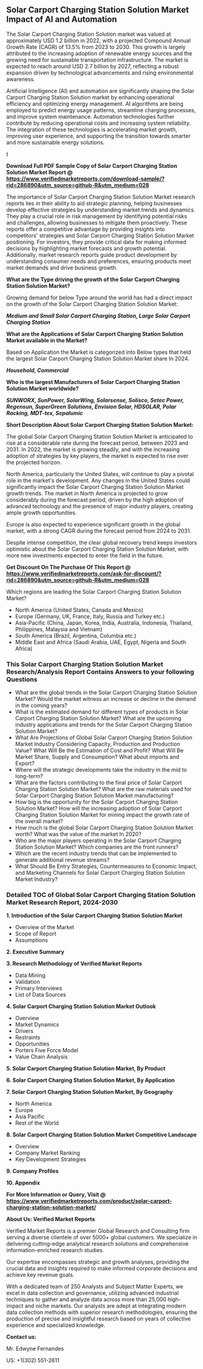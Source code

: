 <h2>Solar Carport Charging Station Solution Market Impact of AI and Automation</h2><p>The Solar Carport Charging Station Solution market was valued at approximately USD 1.2 billion in 2022, with a projected Compound Annual Growth Rate (CAGR) of 13.5% from 2023 to 2030. This growth is largely attributed to the increasing adoption of renewable energy sources and the growing need for sustainable transportation infrastructure. The market is expected to reach around USD 2.7 billion by 2027, reflecting a robust expansion driven by technological advancements and rising environmental awareness.</p><p>Artificial Intelligence (AI) and automation are significantly shaping the Solar Carport Charging Station Solution market by enhancing operational efficiency and optimizing energy management. AI algorithms are being employed to predict energy usage patterns, streamline charging processes, and improve system maintenance. Automation technologies further contribute by reducing operational costs and increasing system reliability. The integration of these technologies is accelerating market growth, improving user experience, and supporting the transition towards smarter and more sustainable energy solutions.</p>t</p><p id="" class=""><strong>Download Full PDF Sample Copy of Solar Carport Charging Station Solution Market Report @ <a href="https://www.verifiedmarketreports.com/download-sample/?rid=286890&utm_source=github-R&utm_medium=028" target="_blank">https://www.verifiedmarketreports.com/download-sample/?rid=286890&utm_source=github-R&utm_medium=028</a></strong></p><p>The importance of&nbsp;Solar Carport Charging Station Solution Market research reports lies in their ability to aid strategic planning, helping businesses develop effective strategies by understanding market trends and dynamics. They play a crucial role in risk management by identifying potential risks and challenges, allowing businesses to mitigate them proactively. These reports offer a competitive advantage by providing insights into competitors' strategies and Solar Carport Charging Station Solution Market positioning. For investors, they provide critical data for making informed decisions by highlighting market forecasts and growth potential. Additionally, market research reports guide product development by understanding consumer needs and preferences, ensuring products meet market demands and drive business growth.</p><p><strong>What are the&nbsp;Type driving the growth of the Solar Carport Charging Station Solution Market?</strong></p><p id="" class="">Growing demand for below Type around the world has had a direct impact on the growth of the Solar Carport Charging Station Solution Market:</p><em><strong>Medium and Small Solar Carport Charging Station, Large Solar Carport Charging Station</strong></em></p><strong>What are the&nbsp;Applications&nbsp;of Solar Carport Charging Station Solution Market available in the Market?</strong></p><p id="" class="">Based on Application the Market is categorized into Below types that held the largest Solar Carport Charging Station Solution Market share In 2024.</p><em><strong>Household, Commercial</strong></em></p><strong>Who is the largest Manufacturers of Solar Carport Charging Station Solution Market worldwide?</strong></p><p><em><strong>SUNWORX, SunPower, SolarWing, Solarsense, Solisco, Setec Power, Regensun, SuperGreen Solutions, Envision Solar, HDSOLAR, Polar Racking, MDT-tex, Sepalumic</strong></em></p><p id="" class=""><strong>Short Description About Solar Carport Charging Station Solution Market:</strong></p><p>The global Solar Carport Charging Station Solution Market is anticipated to rise at a considerable rate during the forecast period, between 2023 and 2031. In 2022, the market is growing steadily, and with the increasing adoption of strategies by key players, the market is expected to rise over the projected horizon.</p><p>North America, particularly the United States, will continue to play a pivotal role in the market's development. Any changes in the United States could significantly impact the Solar Carport Charging Station Solution Market growth trends. The market in North America is projected to grow considerably during the forecast period, driven by the high adoption of advanced technology and the presence of major industry players, creating ample growth opportunities.</p><p>Europe is also expected to experience significant growth in the global market, with a strong CAGR during the forecast period from 2024 to 2031.</p><p>Despite intense competition, the clear global recovery trend keeps investors optimistic about the Solar Carport Charging Station Solution Market, with more new investments expected to enter the field in the future.</p><p id="" class=""><strong>Get Discount On The Purchase Of This Report @ <a href="https://www.verifiedmarketreports.com/ask-for-discount/?rid=286890&utm_source=github-R&utm_medium=028" target="_blank">https://www.verifiedmarketreports.com/ask-for-discount/?rid=286890&utm_source=github-R&utm_medium=028</a></strong></p>Which regions are leading the Solar Carport Charging Station Solution Market?</p><ul><li>North America (United States, Canada and Mexico)</li><li>Europe (Germany, UK, France, Italy, Russia and Turkey etc.)</li><li>Asia-Pacific (China, Japan, Korea, India, Australia, Indonesia, Thailand, Philippines, Malaysia and Vietnam)</li><li>South America (Brazil, Argentina, Columbia etc.)</li><li>Middle East and Africa (Saudi Arabia, UAE, Egypt, Nigeria and South Africa)</li></ul><h3 id="" class="">This Solar Carport Charging Station Solution Market Research/Analysis Report Contains Answers to your following Questions</h3><ul><li>What are the global trends in the Solar Carport Charging Station Solution Market? Would the market witness an increase or decline in the demand in the coming years?</li><li>What is the estimated demand for different types of products in Solar Carport Charging Station Solution Market? What are the upcoming industry applications and trends for the Solar Carport Charging Station Solution Market?</li><li>What Are Projections of Global Solar Carport Charging Station Solution Market Industry Considering Capacity, Production and Production Value? What Will Be the Estimation of Cost and Profit? What Will Be Market Share, Supply and Consumption? What about imports and Export?</li><li>Where will the strategic developments take the industry in the mid to long-term?</li><li>What are the factors contributing to the final price of Solar Carport Charging Station Solution Market? What are the raw materials used for Solar Carport Charging Station Solution Market manufacturing?</li><li>How big is the opportunity for the Solar Carport Charging Station Solution Market? How will the increasing adoption of Solar Carport Charging Station Solution Market for mining impact the growth rate of the overall market?</li><li>How much is the global Solar Carport Charging Station Solution Market worth? What was the value of the market In 2020?</li><li>Who are the major players operating in the Solar Carport Charging Station Solution Market? Which companies are the front runners?</li><li>Which are the recent industry trends that can be implemented to generate additional revenue streams?</li><li>What Should Be Entry Strategies, Countermeasures to Economic Impact, and Marketing Channels for Solar Carport Charging Station Solution Market Industry?</li></ul><h3 id="" class="">Detailed TOC of Global Solar Carport Charging Station Solution Market Research Report, 2024-2030</h3><p id="" class=""><strong>1. Introduction of the Solar Carport Charging Station Solution Market</strong></p><ul><li>Overview of the Market</li><li>Scope of Report</li><li>Assumptions</li></ul><p id="" class=""><strong>2. Executive Summary</strong></p><p id="" class=""><strong>3. Research Methodology of Verified Market Reports</strong></p><ul><li>Data Mining</li><li>Validation</li><li>Primary Interviews</li><li>List of Data Sources</li></ul><p id="" class=""><strong>4. Solar Carport Charging Station Solution Market Outlook</strong></p><ul><li>Overview</li><li>Market Dynamics</li><li>Drivers</li><li>Restraints</li><li>Opportunities</li><li>Porters Five Force Model</li><li>Value Chain Analysis</li></ul><p id="" class=""><strong>5. Solar Carport Charging Station Solution Market, By Product</strong></p><p id="" class=""><strong>6. Solar Carport Charging Station Solution Market, By Application</strong></p><p id="" class=""><strong>7. Solar Carport Charging Station Solution Market, By Geography</strong></p><ul><li>North America</li><li>Europe</li><li>Asia Pacific</li><li>Rest of the World</li></ul><p id="" class=""><strong>8. Solar Carport Charging Station Solution Market Competitive Landscape</strong></p><ul><li>Overview</li><li>Company Market Ranking</li><li>Key Development Strategies</li></ul><p id="" class=""><strong>9. Company Profiles</strong></p><p id="" class=""><strong>10. Appendix</strong></p><p id="" class=""><strong>For More Information or Query, Visit @ <a href="https://www.verifiedmarketreports.com/product/solar-carport-charging-station-solution-market/" target="_blank">https://www.verifiedmarketreports.com/product/solar-carport-charging-station-solution-market/</a></strong></p><p id="" class=""><strong>About Us: Verified Market Reports</strong></p><p id="" class="">Verified Market Reports is a premier Global Research and Consulting firm serving a diverse clientele of over 5000+ global customers. We specialize in delivering cutting-edge analytical research solutions and comprehensive information-enriched research studies.</p><p id="" class="">Our expertise encompasses strategic and growth analyses, providing the crucial data and insights required to make informed corporate decisions and achieve key revenue goals.</p><p id="" class="">With a dedicated team of 250 Analysts and Subject Matter Experts, we excel in data collection and governance, utilizing advanced industrial techniques to gather and analyze data across more than 25,000 high-impact and niche markets. Our analysts are adept at integrating modern data collection methods with superior research methodologies, ensuring the production of precise and insightful research based on years of collective experience and specialized knowledge.</p><p id="" class=""><strong>Contact us:</strong></p><p id="" class="">Mr. Edwyne Fernandes</p><p id="" class="">US: +1(302) 551-2611</p>